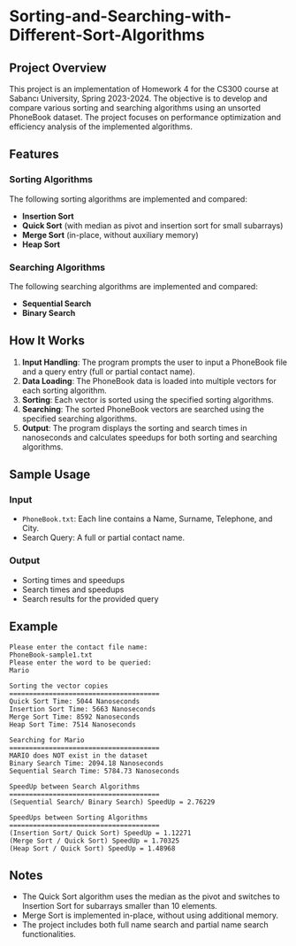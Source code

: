 # Sorting-and-Searching-with-Different-Sort-Algorithms


## Project Overview
This project is an implementation of Homework 4 for the CS300 course at Sabancı University, Spring 2023-2024. The objective is to develop and compare various sorting and searching algorithms using an unsorted PhoneBook dataset. The project focuses on performance optimization and efficiency analysis of the implemented algorithms.

## Features
### Sorting Algorithms
The following sorting algorithms are implemented and compared:
- **Insertion Sort**
- **Quick Sort** (with median as pivot and insertion sort for small subarrays)
- **Merge Sort** (in-place, without auxiliary memory)
- **Heap Sort**

### Searching Algorithms
The following searching algorithms are implemented and compared:
- **Sequential Search**
- **Binary Search**

## How It Works
1. **Input Handling**: The program prompts the user to input a PhoneBook file and a query entry (full or partial contact name).
2. **Data Loading**: The PhoneBook data is loaded into multiple vectors for each sorting algorithm.
3. **Sorting**: Each vector is sorted using the specified sorting algorithms.
4. **Searching**: The sorted PhoneBook vectors are searched using the specified searching algorithms.
5. **Output**: The program displays the sorting and search times in nanoseconds and calculates speedups for both sorting and searching algorithms.

## Sample Usage
### Input
- `PhoneBook.txt`: Each line contains a Name, Surname, Telephone, and City.
- Search Query: A full or partial contact name.

### Output
- Sorting times and speedups
- Search times and speedups
- Search results for the provided query

## Example
```
Please enter the contact file name:
PhoneBook-sample1.txt
Please enter the word to be queried:
Mario

Sorting the vector copies
======================================
Quick Sort Time: 5044 Nanoseconds
Insertion Sort Time: 5663 Nanoseconds
Merge Sort Time: 8592 Nanoseconds
Heap Sort Time: 7514 Nanoseconds

Searching for Mario
======================================
MARIO does NOT exist in the dataset
Binary Search Time: 2094.18 Nanoseconds
Sequential Search Time: 5784.73 Nanoseconds

SpeedUp between Search Algorithms
======================================
(Sequential Search/ Binary Search) SpeedUp = 2.76229

SpeedUps between Sorting Algorithms
======================================
(Insertion Sort/ Quick Sort) SpeedUp = 1.12271
(Merge Sort / Quick Sort) SpeedUp = 1.70325
(Heap Sort / Quick Sort) SpeedUp = 1.48968
```


## Notes
- The Quick Sort algorithm uses the median as the pivot and switches to Insertion Sort for subarrays smaller than 10 elements.
- Merge Sort is implemented in-place, without using additional memory.
- The project includes both full name search and partial name search functionalities.
